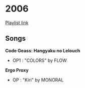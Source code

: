 # 2006

[Playlist link](https://sptfy.com/174N)

## Songs

**Code Geass: Hangyaku no Lelouch**
* OP1 : "COLORS" by FLOW

**Ergo Proxy**
* OP : "Kiri" by MONORAL